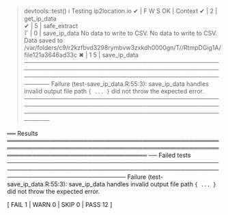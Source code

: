 > devtools::test()
ℹ Testing ip2location.io
✔ | F W S  OK | Context
✔ |         2 | get_ip_data                                                                                                                     
✔ |         5 | safe_extract                                                                                                                    
⠏ |         0 | save_ip_data                                                                                                                    No data to write to CSV.
No data to write to CSV.
Data saved to /var/folders/c9/r2kzfbvd3298rymbvw3zxkdh0000gn/T//RtmpDGig1A/file121a3646ad33c 
✖ | 1       5 | save_ip_data
────────────────────────────────────────────────────────────────────────────────────────────────────────────────────────────────────────────────
Failure (test-save_ip_data.R:55:3): save_ip_data handles invalid output file path
`{ ... }` did not throw the expected error.
────────────────────────────────────────────────────────────────────────────────────────────────────────────────────────────────────────────────

══ Results ═════════════════════════════════════════════════════════════════════════════════════════════════════════════════════════════════════
── Failed tests ────────────────────────────────────────────────────────────────────────────────────────────────────────────────────────────────
Failure (test-save_ip_data.R:55:3): save_ip_data handles invalid output file path
`{ ... }` did not throw the expected error.

[ FAIL 1 | WARN 0 | SKIP 0 | PASS 12 ]
